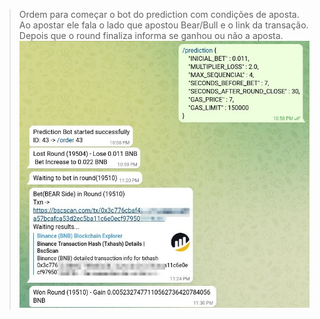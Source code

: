 > Ordem para começar o bot do prediction com condições de aposta.
> Ao apostar ele fala o lado que apostou Bear/Bull e o link da transação.
> Depois que o round finaliza informa se ganhou ou não a aposta.
![alt text](https://github.com/lucasccampos/cryptotelegrambot/blob/master/screenshots/prediction/ordem_prediction.jpeg?raw=true)